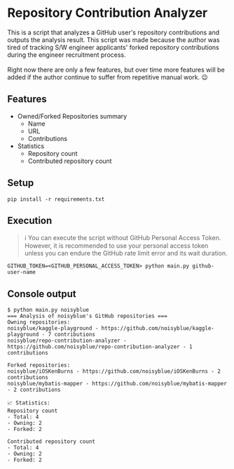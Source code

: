 Repository Contribution Analyzer
================================

This is a script that analyzes a GitHub user's repository contributions and outputs the analysis result.
This script was made because the author was tired of tracking S/W engineer applicants' forked repository contributions during the engineer recruitment process.
<br/><br/>
Right now there are only a few features, but over time more features will be added if the author continue to suffer from repetitive manual work. 😉

## Features
- Owned/Forked Repositories summary
  - Name
  - URL
  - Contributions
- Statistics
  - Repository count
  - Contributed repository count

## Setup
```shell
pip install -r requirements.txt
```

## Execution
> ℹ️ You can execute the script without GitHub Personal Access Token.    
However, it is recommended to use your personal access token unless you can endure the GitHub rate limit error and its wait duration.  

```shell
GITHUB_TOKEN=<GITHUB_PERSONAL_ACCESS_TOKEN> python main.py github-user-name
```

## Console output
```shell
$ python main.py noisyblue
=== Analysis of noisyblue's GitHub repositories ===
Owning repositories:
noisyblue/kaggle-playground - https://github.com/noisyblue/kaggle-playground - 7 contributions
noisyblue/repo-contribution-analyzer - https://github.com/noisyblue/repo-contribution-analyzer - 1 contributions

Forked repositories:
noisyblue/iOSKenBurns - https://github.com/noisyblue/iOSKenBurns - 2 contributions
noisyblue/mybatis-mapper - https://github.com/noisyblue/mybatis-mapper - 2 contributions

📈 Statistics:
Repository count
- Total: 4
- Owning: 2
- Forked: 2

Contributed repository count
- Total: 4
- Owning: 2
- Forked: 2 
```
